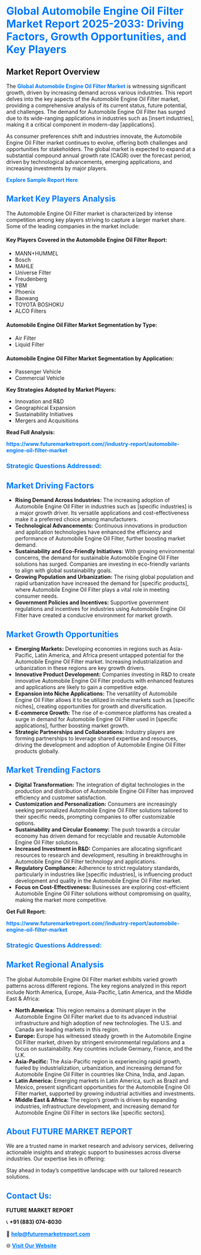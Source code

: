 <h1 style="color: #007BFF;">Global Automobile Engine Oil Filter Market Report 2025-2033: Driving Factors, Growth Opportunities, and Key Players</h1>

<section id="overview">
<h2>Market Report Overview</h2>
<p>The <a href="https://www.futuremarketreport.com//industry-report/automobile-engine-oil-filter-market" style="color: #007BFF; text-decoration: none;"><strong>Global Automobile Engine Oil Filter Market</strong></a> is witnessing significant growth, driven by increasing demand across various industries. This report delves into the key aspects of the Automobile Engine Oil Filter market, providing a comprehensive analysis of its current status, future potential, and challenges. The demand for Automobile Engine Oil Filter has surged due to its wide-ranging applications in industries such as [insert industries], making it a critical component in modern-day [applications].</p>
<p>As consumer preferences shift and industries innovate, the Automobile Engine Oil Filter market continues to evolve, offering both challenges and opportunities for stakeholders. The global market is expected to expand at a substantial compound annual growth rate (CAGR) over the forecast period, driven by technological advancements, emerging applications, and increasing investments by major players.</p>
</section>

<section id="overview">
<p><a href="https://www.futuremarketreport.com//request-sample/reportId=91472" style="color: #007BFF; text-decoration: none;"><strong>Explore Sample Report Here</strong></a></p>
</section>

<section id="key-players">
<h2 style="color: #007BFF;">Market Key Players Analysis</h2>
<p>The Automobile Engine Oil Filter market is characterized by intense competition among key players striving to capture a larger market share. Some of the leading companies in the market include:</p>
<h4>Key Players Covered in the Automobile Engine Oil Filter Report:</h4>
<ul><li>MANN+HUMMEL</li><li>Bosch</li><li>MAHLE</li><li>Universe Filter</li><li>Freudenberg</li><li>YBM</li><li>Phoenix</li><li>Baowang</li><li>TOYOTA BOSHOKU</li><li>ALCO Filters</li></ul>
<h4>Automobile Engine Oil Filter Market Segmentation by Type:</h4>
<ul><li>Air Filter</li><li>Liquid Filter</li></ul>

<h4>Automobile Engine Oil Filter Market Segmentation by Application:</h4>
<ul><li>Passenger Vehicle</li><li>Commercial Vehicle</li></ul>
<p><strong>Key Strategies Adopted by Market Players:</strong></p>
<ul>
<li>Innovation and R&D</li>
<li>Geographical Expansion</li>
<li>Sustainability Initiatives</li>
<li>Mergers and Acquisitions</li>
</ul>
</section>

<section>
<p><strong>Read Full Analysis: </strong></p><a href="https://www.futuremarketreport.com//industry-report/automobile-engine-oil-filter-market" style="color: #007BFF; text-decoration: none;"><strong>https://www.futuremarketreport.com//industry-report/automobile-engine-oil-filter-market</strong></a>
<h3 style="color: #007BFF;">Strategic Questions Addressed:</h3>
</section>

<section id="driving-factors">
<h2 style="color: #007BFF;">Market Driving Factors</h2>
<ul>
<li><strong>Rising Demand Across Industries:</strong> The increasing adoption of Automobile Engine Oil Filter in industries such as [specific industries] is a major growth driver. Its versatile applications and cost-effectiveness make it a preferred choice among manufacturers.</li>
<li><strong>Technological Advancements:</strong> Continuous innovations in production and application technologies have enhanced the efficiency and performance of Automobile Engine Oil Filter, further boosting market demand.</li>
<li><strong>Sustainability and Eco-Friendly Initiatives:</strong> With growing environmental concerns, the demand for sustainable Automobile Engine Oil Filter solutions has surged. Companies are investing in eco-friendly variants to align with global sustainability goals.</li>
<li><strong>Growing Population and Urbanization:</strong> The rising global population and rapid urbanization have increased the demand for [specific products], where Automobile Engine Oil Filter plays a vital role in meeting consumer needs.</li>
<li><strong>Government Policies and Incentives:</strong> Supportive government regulations and incentives for industries using Automobile Engine Oil Filter have created a conducive environment for market growth.</li>
</ul>
</section>

<section id="growth-opportunities">
<h2 style="color: #007BFF;">Market Growth Opportunities</h2>
<ul>
<li><strong>Emerging Markets:</strong> Developing economies in regions such as Asia-Pacific, Latin America, and Africa present untapped potential for the Automobile Engine Oil Filter market. Increasing industrialization and urbanization in these regions are key growth drivers.</li>
<li><strong>Innovative Product Development:</strong> Companies investing in R&D to create innovative Automobile Engine Oil Filter products with enhanced features and applications are likely to gain a competitive edge.</li>
<li><strong>Expansion into Niche Applications:</strong> The versatility of Automobile Engine Oil Filter allows it to be utilized in niche markets such as [specific niches], creating opportunities for growth and diversification.</li>
<li><strong>E-commerce Growth:</strong> The rise of e-commerce platforms has created a surge in demand for Automobile Engine Oil Filter used in [specific applications], further boosting market growth.</li>
<li><strong>Strategic Partnerships and Collaborations:</strong> Industry players are forming partnerships to leverage shared expertise and resources, driving the development and adoption of Automobile Engine Oil Filter products globally.</li>
</ul>
</section>

<section id="trending-factors">
<h2 style="color: #007BFF;">Market Trending Factors</h2>
<ul>
<li><strong>Digital Transformation:</strong> The integration of digital technologies in the production and distribution of Automobile Engine Oil Filter has improved efficiency and customer satisfaction.</li>
<li><strong>Customization and Personalization:</strong> Consumers are increasingly seeking personalized Automobile Engine Oil Filter solutions tailored to their specific needs, prompting companies to offer customizable options.</li>
<li><strong>Sustainability and Circular Economy:</strong> The push towards a circular economy has driven demand for recyclable and reusable Automobile Engine Oil Filter solutions.</li>
<li><strong>Increased Investment in R&D:</strong> Companies are allocating significant resources to research and development, resulting in breakthroughs in Automobile Engine Oil Filter technology and applications.</li>
<li><strong>Regulatory Compliance:</strong> Adherence to strict regulatory standards, particularly in industries like [specific industries], is influencing product development and quality in the Automobile Engine Oil Filter market.</li>
<li><strong>Focus on Cost-Effectiveness:</strong> Businesses are exploring cost-efficient Automobile Engine Oil Filter solutions without compromising on quality, making the market more competitive.</li>
</ul>
</section>

<section>
<p><strong>Get Full Report: </strong></p><a href="https://www.futuremarketreport.com//industry-report/automobile-engine-oil-filter-market" style="color: #007BFF; text-decoration: none;"><strong>https://www.futuremarketreport.com//industry-report/automobile-engine-oil-filter-market</strong></a>
<h3 style="color: #007BFF;">Strategic Questions Addressed:</h3>
</section>


<section id="regional-analysis">
<h2 style="color: #007BFF;">Market Regional Analysis</h2>
<p>The global Automobile Engine Oil Filter market exhibits varied growth patterns across different regions. The key regions analyzed in this report include North America, Europe, Asia-Pacific, Latin America, and the Middle East & Africa:</p>
<ul>
<li><strong>North America:</strong> This region remains a dominant player in the Automobile Engine Oil Filter market due to its advanced industrial infrastructure and high adoption of new technologies. The U.S. and Canada are leading markets in this region.</li>
<li><strong>Europe:</strong> Europe has witnessed steady growth in the Automobile Engine Oil Filter market, driven by stringent environmental regulations and a focus on sustainability. Key countries include Germany, France, and the U.K.</li>
<li><strong>Asia-Pacific:</strong> The Asia-Pacific region is experiencing rapid growth, fueled by industrialization, urbanization, and increasing demand for Automobile Engine Oil Filter in countries like China, India, and Japan.</li>
<li><strong>Latin America:</strong> Emerging markets in Latin America, such as Brazil and Mexico, present significant opportunities for the Automobile Engine Oil Filter market, supported by growing industrial activities and investments.</li>
<li><strong>Middle East & Africa:</strong> The region’s growth is driven by expanding industries, infrastructure development, and increasing demand for Automobile Engine Oil Filter in sectors like [specific sectors].</li>
</ul>
</section>

<footer>
<h2 style="color: #007BFF;">About FUTURE MARKET REPORT</h2>
<p>We are a trusted name in market research and advisory services, delivering actionable insights and strategic support to businesses across diverse industries. Our expertise lies in offering:</p>

<p>Stay ahead in today’s competitive landscape with our tailored research solutions.</p>

<h2 style="color: #007BFF;">Contact Us:</h2>
<p><strong>FUTURE MARKET REPORT</strong></p>
<p>📞 <strong>+91 (883) 074-8030</strong></p>
<p>📧 <strong><a href="mailto:help@futuremarketreport.com" style="color: #007BFF;">help@futuremarketreport.com</a></strong></p>
<p>🌐 <strong><a href="https://www.futuremarketreport.com/" style="color: #007BFF;">Visit Our Website</a></strong></p>
</footer>